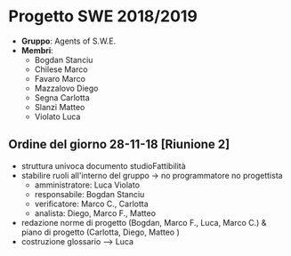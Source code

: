 # Progetto SWE 2018/2019

* __Gruppo__: Agents of S.W.E.
* __Membri__:
  * Bogdan Stanciu
  * Chilese Marco
  * Favaro Marco
  * Mazzalovo Diego
  * Segna Carlotta
  * Slanzi Matteo
  * Violato Luca


## Ordine del giorno 28-11-18 [Riunione 2]
- struttura univoca documento studioFattibilità
- stabilire ruoli all'interno del gruppo -> no programmatore no progettista
    - amministratore: Luca Violato
    - responsabile: Bogdan Stanciu
    - verificatore: Marco C., Carlotta
    - analista: Diego, Marco F., Matteo
- redazione norme di progetto (Bogdan, Marco F., Luca, Marco C.) & piano di progetto (Carlotta, Diego, Matteo )
- costruzione glossario --> Luca
